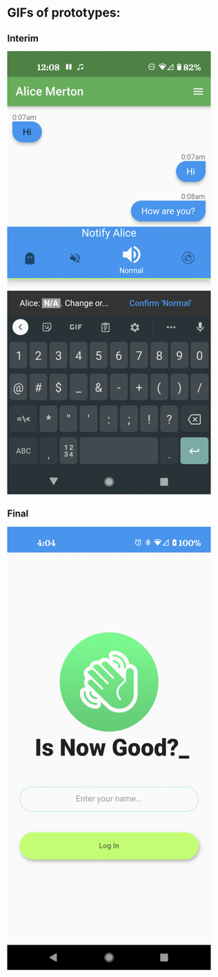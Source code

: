 # GIFs of prototypes:
## Interim 
![interim protoype](https://raw.githubusercontent.com/adrienerice/The_Chosen_Ones/Managing-IM-Notification-Disruption/Managing%20IM%20Notification%20Disruption/photos/interim.gif)
## Final
![final prototype](https://raw.githubusercontent.com/adrienerice/The_Chosen_Ones/Managing-IM-Notification-Disruption/Managing%20IM%20Notification%20Disruption/photos/final.gif)
